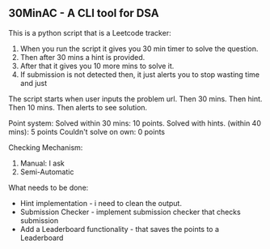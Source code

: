## 30MinAC - A CLI tool for DSA

This is a python script that is a Leetcode tracker: 

1. When you run the script it gives you 30 min timer to solve the question. 
2. Then after 30 mins a hint is provided.
3. After that it gives you 10 more mins to solve it. 
4. If submission is not detected then, it just alerts you to stop wasting time and just 


The script starts when user inputs the problem url. 
Then 30 mins.
Then hint.
Then 10 mins.
Then alerts to see solution.


Point system: 
Solved within 30 mins: 10 points.
Solved with hints. (within 40 mins): 5 points
Couldn't solve on own: 0 points

Checking Mechanism: 
1. Manual: I ask 
2. Semi-Automatic

What needs to be done:
- Hint implementation - i need to clean the output.
- Submission Checker - implement submission checker that checks submission
- Add a Leaderboard functionality - that saves the points to a Leaderboard
